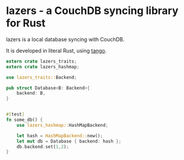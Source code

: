 # lazers - a CouchDB syncing library for Rust

lazers is a local database syncing with CouchDB.

It is developed in literal Rust, using [tango](https://github.com/pnkflx/tango).



```rust
extern crate lazers_traits;
extern crate lazers_hashmap;

use lazers_traits::Backend;

pub struct Database<B: Backend>{
    backend: B,
}


#[test]
fn some_db() {
    use lazers_hashmap::HashMapBackend;

    let hash = HashMapBackend::new();
    let mut db = Database { backend: hash };
    db.backend.set(1,2);
}
```
